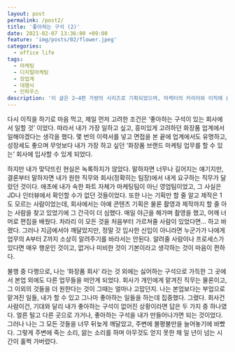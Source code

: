 ```yaml
---
layout: post
permalink: /post2/
title: '좋아하는 구석 (2)'
date: 2021-02-07 13:36:00 +09:00
feature: 'img/posts/02/flower.jpeg'
categories:
  - office life
tags:
  - 마케팅
  - 디지털마케팅
  - 장업계
  - 대행사
  - 인하우스
description: '이 글은 2~4편 가량의 시리즈로 기획되었으며, 마케터의 커리어와 이직에 관한 이야기를 다룰 예정입니다. 글을 쓴 목적은 저의 지난 날을 되돌아보기 위함도 있으나 무엇보다도 수많은 사회초년생들이 저처럼 신중하지 않은 선택으로 시간을 낭비하지 않기를, 그리고 저보다는 좀 더 빠르게 원하는 경력을 쌓아가기를 바라는 것이 가장 큽니다.'
---
```





다시 이직을 하기로 마음 먹고, 제일 먼저 고려한 조건은 ‘좋아하는 구석이 있는 회사에서 일할 것’ 이었다. 따라서 내가 가장 일하고 싶고, 흥미있게 고려하던 화장품 업계에서 일해야겠다는 생각을 했다. 몇 번의 이력서를 넣고 면접을 본 끝에 업계에서도 유명하고, 성장세도 좋으며 무엇보다 내가 가장 하고 싶던 ‘화장품 브랜드 마케팅 업무를 할 수 있는’ 회사에 입사할 수 있게 되었다.

하지만 내가 맞닥뜨린 현실은 녹록하지가 않았다. 말하자면 너무나 길어지는 얘기지만, 결론부터 말하자면 내가 원한 직무와 회사(정확히는 팀장)에서 내게 요구하는 직무가 달랐던 것이다. 애초에 내가 속한 파트 자체가 마케팅팀이 아닌 영업팀이었고, 그 사실은 JD나 인터뷰에서 확인할 수가 없던 것들이었다. 또한 나는 기획만 할 줄 알고 제작은 1도 모르는 사람이었는데, 회사에서는 아예 콘텐츠 기획은 물론 촬영과 제작까지 할 줄 아는 사람을 찾고 있었기에 그 간극이 더 심했다. 매일 야근을 해가며 촬영을 했고, 어깨 너머로 편집을 배웠다. 차라리 이 모든 것을 처음부터 가르쳐줄 사람이 있었다면… 하고 바랬다. 그러나 지금에서야 깨달았지만, 정말 갓 입사한 신입이 아니라면 누군가가 나에게 업무의 A부터 Z까지 소상히 알려주기를 바라서는 안된다. 알려줄 사람이나 프로세스가 있다면 매우 행운인 것이고, 없거나 미비한 것이 기본이라고 생각하는 것이 마음이 편하다.

불행 중 다행으로, 나는 ‘화장품 회사’ 라는 것 외에는 싫어하는 구석으로 가득한 그 곳에서 본업 외에도 다른 업무들을 떠안게 되었다. 회사가 개인에게 맡겨진 직무는 물론이고, 그 이외의 것들을 더 원한다는 것이 그때는 얼마나 고맙던지. 나는 본업보다는 부업으로 맡겨진 일들, 내가 할 수 있고 그나마 좋아하는 일들을 하는데 집중했다. 그랬다. 회사건 사람이건, 기대와 달리 내가 좋아하는 구석이 없어진 상황이라면 답은 두 가지 중 하나였다. 얼른 털고 다른 곳으로 가거나, 좋아하는 구석을 내가 만들어나가면 되는 것이었다. 그러나 나는 그 모든 것들을 너무 뒤늦게 깨달았고, 주변에 불평불만을 늘어놓기에 바빴다. 그렇게 주변에 죽는 소리, 앓는 소리를 하며 아무것도 얻지 못한 채 일 년이 넘는 시간이 훌쩍 가버렸다.
